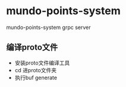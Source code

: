 # mundo-points-system
mundo-points-system grpc server
## 编译proto文件
- 安装proto文件编译工具
- cd 进proto文件夹
- 执行buf generate